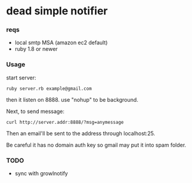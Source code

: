 dead simple notifier 
===

### reqs
- local smtp MSA (amazon ec2 default)
- ruby 1.8 or newer


### Usage

start server: 

	ruby server.rb example@gmail.com

then it listen on 8888. use "nohup" to be background.

Next, to send message:

	curl http://server.addr:8888/?msg=anymessage

Then an email'll be sent to the address through localhost:25. 

Be careful it has no domain auth key so gmail may put it into spam folder. 

### TODO

- sync with growlnotify